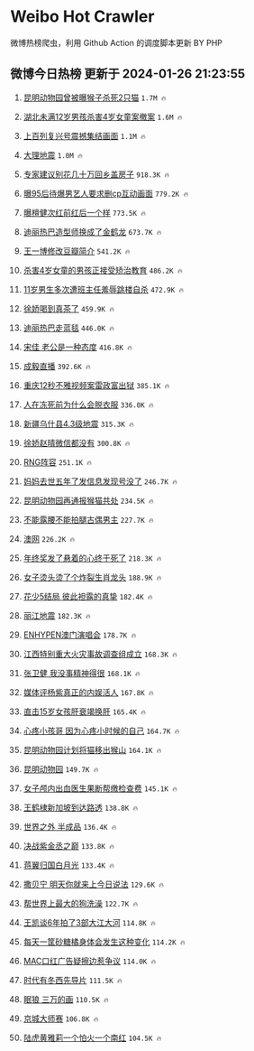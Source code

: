 # Weibo Hot Crawler 



微博热榜爬虫，利用 Github Action 的调度脚本更新 BY PHP 


## 微博今日热榜 更新于 2024-01-26 21:23:55 
1. [昆明动物园曾被曝猴子杀死2只猫](https://s.weibo.com/weibo?q=%23%E6%98%86%E6%98%8E%E5%8A%A8%E7%89%A9%E5%9B%AD%E6%9B%BE%E8%A2%AB%E6%9B%9D%E7%8C%B4%E5%AD%90%E6%9D%80%E6%AD%BB2%E5%8F%AA%E7%8C%AB%23&t=31&band_rank=1&Refer=top) `1.7M 🔥` 

1. [湖北未满12岁男孩杀害4岁女童案撤案](https://s.weibo.com/weibo?q=%23%E6%B9%96%E5%8C%97%E6%9C%AA%E6%BB%A112%E5%B2%81%E7%94%B7%E5%AD%A9%E6%9D%80%E5%AE%B34%E5%B2%81%E5%A5%B3%E7%AB%A5%E6%A1%88%E6%92%A4%E6%A1%88%23&t=31&band_rank=2&Refer=top) `1.6M 🔥` 

1. [上百列复兴号震撼集结画面](https://s.weibo.com/weibo?q=%23%E4%B8%8A%E7%99%BE%E5%88%97%E5%A4%8D%E5%85%B4%E5%8F%B7%E9%9C%87%E6%92%BC%E9%9B%86%E7%BB%93%E7%94%BB%E9%9D%A2%23&t=31&band_rank=3&Refer=top) `1.1M 🔥` 

1. [大理地震](https://s.weibo.com/weibo?q=%E5%A4%A7%E7%90%86%E5%9C%B0%E9%9C%87&t=31&band_rank=4&Refer=top) `1.0M 🔥` 

1. [专家建议别花几十万回乡盖房子](https://s.weibo.com/weibo?q=%23%E4%B8%93%E5%AE%B6%E5%BB%BA%E8%AE%AE%E5%88%AB%E8%8A%B1%E5%87%A0%E5%8D%81%E4%B8%87%E5%9B%9E%E4%B9%A1%E7%9B%96%E6%88%BF%E5%AD%90%23&t=31&band_rank=5&Refer=top) `918.3K 🔥` 

1. [曝95后待爆男艺人要求删cp互动画面](https://s.weibo.com/weibo?q=%23%E6%9B%9D95%E5%90%8E%E5%BE%85%E7%88%86%E7%94%B7%E8%89%BA%E4%BA%BA%E8%A6%81%E6%B1%82%E5%88%A0cp%E4%BA%92%E5%8A%A8%E7%94%BB%E9%9D%A2%23&t=31&band_rank=6&Refer=top) `779.2K 🔥` 

1. [曝檀健次红前红后一个样](https://s.weibo.com/weibo?q=%23%E6%9B%9D%E6%AA%80%E5%81%A5%E6%AC%A1%E7%BA%A2%E5%89%8D%E7%BA%A2%E5%90%8E%E4%B8%80%E4%B8%AA%E6%A0%B7%23&t=31&band_rank=7&Refer=top) `773.5K 🔥` 

1. [迪丽热巴造型师换成了金鹤龙](https://s.weibo.com/weibo?q=%23%E8%BF%AA%E4%B8%BD%E7%83%AD%E5%B7%B4%E9%80%A0%E5%9E%8B%E5%B8%88%E6%8D%A2%E6%88%90%E4%BA%86%E9%87%91%E9%B9%A4%E9%BE%99%23&t=31&band_rank=8&Refer=top) `673.7K 🔥` 

1. [王一博修改豆瓣简介](https://s.weibo.com/weibo?q=%23%E7%8E%8B%E4%B8%80%E5%8D%9A%E4%BF%AE%E6%94%B9%E8%B1%86%E7%93%A3%E7%AE%80%E4%BB%8B%23&t=31&band_rank=9&Refer=top) `541.2K 🔥` 

1. [杀害4岁女童的男孩正接受矫治教育](https://s.weibo.com/weibo?q=%23%E6%9D%80%E5%AE%B34%E5%B2%81%E5%A5%B3%E7%AB%A5%E7%9A%84%E7%94%B7%E5%AD%A9%E6%AD%A3%E6%8E%A5%E5%8F%97%E7%9F%AB%E6%B2%BB%E6%95%99%E8%82%B2%23&t=31&band_rank=10&Refer=top) `486.2K 🔥` 

1. [11岁男生多次遭班主任羞辱跳楼自杀](https://s.weibo.com/weibo?q=%2311%E5%B2%81%E7%94%B7%E7%94%9F%E5%A4%9A%E6%AC%A1%E9%81%AD%E7%8F%AD%E4%B8%BB%E4%BB%BB%E7%BE%9E%E8%BE%B1%E8%B7%B3%E6%A5%BC%E8%87%AA%E6%9D%80%23&t=31&band_rank=11&Refer=top) `472.9K 🔥` 

1. [徐娇喝到真茶了](https://s.weibo.com/weibo?q=%E5%BE%90%E5%A8%87%E5%96%9D%E5%88%B0%E7%9C%9F%E8%8C%B6%E4%BA%86&t=31&band_rank=12&Refer=top) `459.9K 🔥` 

1. [迪丽热巴走蓝毯](https://s.weibo.com/weibo?q=%23%E8%BF%AA%E4%B8%BD%E7%83%AD%E5%B7%B4%E8%B5%B0%E8%93%9D%E6%AF%AF%23&t=31&band_rank=13&Refer=top) `446.0K 🔥` 

1. [宋佳 老公是一种态度](https://s.weibo.com/weibo?q=%E5%AE%8B%E4%BD%B3%20%E8%80%81%E5%85%AC%E6%98%AF%E4%B8%80%E7%A7%8D%E6%80%81%E5%BA%A6&t=31&band_rank=14&Refer=top) `416.8K 🔥` 

1. [成毅直播](https://s.weibo.com/weibo?q=%E6%88%90%E6%AF%85%E7%9B%B4%E6%92%AD&t=31&band_rank=15&Refer=top) `392.6K 🔥` 

1. [重庆12秒不雅视频案雷政富出狱](https://s.weibo.com/weibo?q=%23%E9%87%8D%E5%BA%8612%E7%A7%92%E4%B8%8D%E9%9B%85%E8%A7%86%E9%A2%91%E6%A1%88%E9%9B%B7%E6%94%BF%E5%AF%8C%E5%87%BA%E7%8B%B1%23&t=31&band_rank=16&Refer=top) `385.1K 🔥` 

1. [人在冻死前为什么会脱衣服](https://s.weibo.com/weibo?q=%23%E4%BA%BA%E5%9C%A8%E5%86%BB%E6%AD%BB%E5%89%8D%E4%B8%BA%E4%BB%80%E4%B9%88%E4%BC%9A%E8%84%B1%E8%A1%A3%E6%9C%8D%23&t=31&band_rank=17&Refer=top) `336.0K 🔥` 

1. [新疆乌什县4.3级地震](https://s.weibo.com/weibo?q=%23%E6%96%B0%E7%96%86%E4%B9%8C%E4%BB%80%E5%8E%BF4.3%E7%BA%A7%E5%9C%B0%E9%9C%87%23&t=31&band_rank=18&Refer=top) `315.3K 🔥` 

1. [徐娇赵晴微信都没有](https://s.weibo.com/weibo?q=%E5%BE%90%E5%A8%87%E8%B5%B5%E6%99%B4%E5%BE%AE%E4%BF%A1%E9%83%BD%E6%B2%A1%E6%9C%89&t=31&band_rank=19&Refer=top) `300.8K 🔥` 

1. [RNG阵容](https://s.weibo.com/weibo?q=RNG%E9%98%B5%E5%AE%B9&t=31&band_rank=20&Refer=top) `251.1K 🔥` 

1. [妈妈去世五年了发信息发现号没了](https://s.weibo.com/weibo?q=%23%E5%A6%88%E5%A6%88%E5%8E%BB%E4%B8%96%E4%BA%94%E5%B9%B4%E4%BA%86%E5%8F%91%E4%BF%A1%E6%81%AF%E5%8F%91%E7%8E%B0%E5%8F%B7%E6%B2%A1%E4%BA%86%23&t=31&band_rank=21&Refer=top) `246.7K 🔥` 

1. [昆明动物园再通报猴猫共处](https://s.weibo.com/weibo?q=%23%E6%98%86%E6%98%8E%E5%8A%A8%E7%89%A9%E5%9B%AD%E5%86%8D%E9%80%9A%E6%8A%A5%E7%8C%B4%E7%8C%AB%E5%85%B1%E5%A4%84%23&t=31&band_rank=22&Refer=top) `234.5K 🔥` 

1. [不能露腰不能拍腿古偶男主](https://s.weibo.com/weibo?q=%E4%B8%8D%E8%83%BD%E9%9C%B2%E8%85%B0%E4%B8%8D%E8%83%BD%E6%8B%8D%E8%85%BF%E5%8F%A4%E5%81%B6%E7%94%B7%E4%B8%BB&t=31&band_rank=23&Refer=top) `227.7K 🔥` 

1. [澳网](https://s.weibo.com/weibo?q=%E6%BE%B3%E7%BD%91&t=31&band_rank=24&Refer=top) `226.2K 🔥` 

1. [年终奖发了悬着的心终于死了](https://s.weibo.com/weibo?q=%23%E5%B9%B4%E7%BB%88%E5%A5%96%E5%8F%91%E4%BA%86%E6%82%AC%E7%9D%80%E7%9A%84%E5%BF%83%E7%BB%88%E4%BA%8E%E6%AD%BB%E4%BA%86%23&t=31&band_rank=25&Refer=top) `218.3K 🔥` 

1. [女子烫头烫了个炸裂生肖龙头](https://s.weibo.com/weibo?q=%23%E5%A5%B3%E5%AD%90%E7%83%AB%E5%A4%B4%E7%83%AB%E4%BA%86%E4%B8%AA%E7%82%B8%E8%A3%82%E7%94%9F%E8%82%96%E9%BE%99%E5%A4%B4%23&t=31&band_rank=26&Refer=top) `188.9K 🔥` 

1. [花少5结局 彼此袒露的真挚](https://s.weibo.com/weibo?q=%E8%8A%B1%E5%B0%915%E7%BB%93%E5%B1%80%20%E5%BD%BC%E6%AD%A4%E8%A2%92%E9%9C%B2%E7%9A%84%E7%9C%9F%E6%8C%9A&t=31&band_rank=27&Refer=top) `182.4K 🔥` 

1. [丽江地震](https://s.weibo.com/weibo?q=%E4%B8%BD%E6%B1%9F%E5%9C%B0%E9%9C%87&t=31&band_rank=28&Refer=top) `182.3K 🔥` 

1. [ENHYPEN澳门演唱会](https://s.weibo.com/weibo?q=ENHYPEN%E6%BE%B3%E9%97%A8%E6%BC%94%E5%94%B1%E4%BC%9A&t=31&band_rank=29&Refer=top) `178.7K 🔥` 

1. [江西特别重大火灾事故调查组成立](https://s.weibo.com/weibo?q=%23%E6%B1%9F%E8%A5%BF%E7%89%B9%E5%88%AB%E9%87%8D%E5%A4%A7%E7%81%AB%E7%81%BE%E4%BA%8B%E6%95%85%E8%B0%83%E6%9F%A5%E7%BB%84%E6%88%90%E7%AB%8B%23&t=31&band_rank=30&Refer=top) `168.3K 🔥` 

1. [张卫健 我没事精神得很](https://s.weibo.com/weibo?q=%E5%BC%A0%E5%8D%AB%E5%81%A5%20%E6%88%91%E6%B2%A1%E4%BA%8B%E7%B2%BE%E7%A5%9E%E5%BE%97%E5%BE%88&t=31&band_rank=31&Refer=top) `168.1K 🔥` 

1. [媒体评杨紫真正的内娱活人](https://s.weibo.com/weibo?q=%23%E5%AA%92%E4%BD%93%E8%AF%84%E6%9D%A8%E7%B4%AB%E7%9C%9F%E6%AD%A3%E7%9A%84%E5%86%85%E5%A8%B1%E6%B4%BB%E4%BA%BA%23&t=31&band_rank=32&Refer=top) `167.8K 🔥` 

1. [直击15岁女孩肝衰竭换肝](https://s.weibo.com/weibo?q=%23%E7%9B%B4%E5%87%BB15%E5%B2%81%E5%A5%B3%E5%AD%A9%E8%82%9D%E8%A1%B0%E7%AB%AD%E6%8D%A2%E8%82%9D%23&t=31&band_rank=33&Refer=top) `165.4K 🔥` 

1. [心疼小孩哥 因为心疼小时候的自己](https://s.weibo.com/weibo?q=%E5%BF%83%E7%96%BC%E5%B0%8F%E5%AD%A9%E5%93%A5%20%E5%9B%A0%E4%B8%BA%E5%BF%83%E7%96%BC%E5%B0%8F%E6%97%B6%E5%80%99%E7%9A%84%E8%87%AA%E5%B7%B1&t=31&band_rank=34&Refer=top) `164.7K 🔥` 

1. [昆明动物园计划将猫移出猴山](https://s.weibo.com/weibo?q=%23%E6%98%86%E6%98%8E%E5%8A%A8%E7%89%A9%E5%9B%AD%E8%AE%A1%E5%88%92%E5%B0%86%E7%8C%AB%E7%A7%BB%E5%87%BA%E7%8C%B4%E5%B1%B1%23&t=31&band_rank=35&Refer=top) `164.1K 🔥` 

1. [昆明动物园](https://s.weibo.com/weibo?q=%E6%98%86%E6%98%8E%E5%8A%A8%E7%89%A9%E5%9B%AD&t=31&band_rank=36&Refer=top) `149.7K 🔥` 

1. [女子颅内出血医生果断帮缴检查费](https://s.weibo.com/weibo?q=%23%E5%A5%B3%E5%AD%90%E9%A2%85%E5%86%85%E5%87%BA%E8%A1%80%E5%8C%BB%E7%94%9F%E6%9E%9C%E6%96%AD%E5%B8%AE%E7%BC%B4%E6%A3%80%E6%9F%A5%E8%B4%B9%23&t=31&band_rank=37&Refer=top) `145.1K 🔥` 

1. [王鹤棣新加坡到达路透](https://s.weibo.com/weibo?q=%23%E7%8E%8B%E9%B9%A4%E6%A3%A3%E6%96%B0%E5%8A%A0%E5%9D%A1%E5%88%B0%E8%BE%BE%E8%B7%AF%E9%80%8F%23&t=31&band_rank=38&Refer=top) `138.8K 🔥` 

1. [世界之外 半成品](https://s.weibo.com/weibo?q=%E4%B8%96%E7%95%8C%E4%B9%8B%E5%A4%96%20%E5%8D%8A%E6%88%90%E5%93%81&t=31&band_rank=39&Refer=top) `136.4K 🔥` 

1. [决战紫金丞之巅](https://s.weibo.com/weibo?q=%E5%86%B3%E6%88%98%E7%B4%AB%E9%87%91%E4%B8%9E%E4%B9%8B%E5%B7%85&t=31&band_rank=40&Refer=top) `133.8K 🔥` 

1. [蒋翼归国白月光](https://s.weibo.com/weibo?q=%23%E8%92%8B%E7%BF%BC%E5%BD%92%E5%9B%BD%E7%99%BD%E6%9C%88%E5%85%89%23&t=31&band_rank=41&Refer=top) `133.4K 🔥` 

1. [撒贝宁 明天你就来上今日说法](https://s.weibo.com/weibo?q=%E6%92%92%E8%B4%9D%E5%AE%81%20%E6%98%8E%E5%A4%A9%E4%BD%A0%E5%B0%B1%E6%9D%A5%E4%B8%8A%E4%BB%8A%E6%97%A5%E8%AF%B4%E6%B3%95&t=31&band_rank=42&Refer=top) `129.6K 🔥` 

1. [帮世界上最大的狗洗澡](https://s.weibo.com/weibo?q=%E5%B8%AE%E4%B8%96%E7%95%8C%E4%B8%8A%E6%9C%80%E5%A4%A7%E7%9A%84%E7%8B%97%E6%B4%97%E6%BE%A1&t=31&band_rank=43&Refer=top) `122.7K 🔥` 

1. [王凯谈6年拍了3部大江大河](https://s.weibo.com/weibo?q=%23%E7%8E%8B%E5%87%AF%E8%B0%886%E5%B9%B4%E6%8B%8D%E4%BA%863%E9%83%A8%E5%A4%A7%E6%B1%9F%E5%A4%A7%E6%B2%B3%23&t=31&band_rank=44&Refer=top) `114.8K 🔥` 

1. [每天一筐砂糖橘身体会发生这种变化](https://s.weibo.com/weibo?q=%23%E6%AF%8F%E5%A4%A9%E4%B8%80%E7%AD%90%E7%A0%82%E7%B3%96%E6%A9%98%E8%BA%AB%E4%BD%93%E4%BC%9A%E5%8F%91%E7%94%9F%E8%BF%99%E7%A7%8D%E5%8F%98%E5%8C%96%23&t=31&band_rank=45&Refer=top) `114.2K 🔥` 

1. [MAC口红广告疑擦边惹争议](https://s.weibo.com/weibo?q=%23MAC%E5%8F%A3%E7%BA%A2%E5%B9%BF%E5%91%8A%E7%96%91%E6%93%A6%E8%BE%B9%E6%83%B9%E4%BA%89%E8%AE%AE%23&t=31&band_rank=46&Refer=top) `114.0K 🔥` 

1. [时代有冬西先导片](https://s.weibo.com/weibo?q=%23%E6%97%B6%E4%BB%A3%E6%9C%89%E5%86%AC%E8%A5%BF%E5%85%88%E5%AF%BC%E7%89%87%23&t=31&band_rank=47&Refer=top) `111.5K 🔥` 

1. [眠狼 三万的画](https://s.weibo.com/weibo?q=%E7%9C%A0%E7%8B%BC%20%E4%B8%89%E4%B8%87%E7%9A%84%E7%94%BB&t=31&band_rank=48&Refer=top) `110.5K 🔥` 

1. [京城大师赛](https://s.weibo.com/weibo?q=%E4%BA%AC%E5%9F%8E%E5%A4%A7%E5%B8%88%E8%B5%9B&t=31&band_rank=49&Refer=top) `106.8K 🔥` 

1. [陆虎黄雅莉一个怕火一个南红](https://s.weibo.com/weibo?q=%23%E9%99%86%E8%99%8E%E9%BB%84%E9%9B%85%E8%8E%89%E4%B8%80%E4%B8%AA%E6%80%95%E7%81%AB%E4%B8%80%E4%B8%AA%E5%8D%97%E7%BA%A2%23&t=31&band_rank=50&Refer=top) `104.5K 🔥` 

